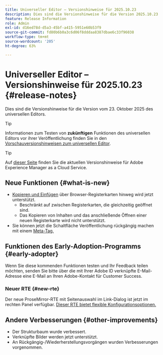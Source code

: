 ```yaml
---
title: Universeller Editor – Versionshinweise für 2025.10.23
description: Dies sind die Versionshinweise für die Version 2025.10.23 des universellen Editors.
feature: Release Information
role: Admin
exl-id: d16ed78d-d5a3-45bf-a415-5951e60b53f9
source-git-commit: fd80b6b0a3c6d06f8dddaa8387dbae6c33f96038
workflow-type: tm+mt
source-wordcount: '205'
ht-degree: 63%

---
```



# Universeller Editor – Versionshinweise für 2025.10.23 {#release-notes}

Dies sind die Versionshinweise für die Version vom 23. Oktober 2025 des universellen Editors.

>[!TIP]
>
>Informationen zum Testen von **zukünftigen** Funktionen des universellen Editors vor ihrer Veröffentlichung finden Sie in den [Vorschauversionshinweisen zum universellen Editor](/help/release-notes/universal-editor/preview.md).

>[!TIP]
>
>Auf [dieser Seite](/help/release-notes/release-notes-cloud/release-notes-current.md) finden Sie die aktuellen Versionshinweise für Adobe Experience Manager as a Cloud Service.

## Neue Funktionen {#what-is-new}

* [Kopieren und Einfügen](/help/sites-cloud/authoring/universal-editor/authoring.md#copy-paste) über Browser-Registerkarten hinweg wird jetzt unterstützt.
   * Beschränkt auf zwischen Registerkarten, die gleichzeitig geöffnet sind.
   * Das Kopieren von Inhalten und das anschließende Öffnen einer neuen Registerkarte wird nicht unterstützt.
* Sie können jetzt die Schaltfläche Veröffentlichung rückgängig machen mit einem [Meta-Tag.](/help/implementing/universal-editor/customizing.md#meta-tags)

## Funktionen des Early-Adoption-Programms {#early-adopter}

Wenn Sie diese kommenden Funktionen testen und Ihr Feedback teilen möchten, senden Sie bitte über die mit Ihrer Adobe ID verknüpfte E-Mail-Adresse eine E-Mail an Ihren Adobe-Kontakt für Customer Success.

### Neuer RTE {#new-rte}

Der neue ProseMirror-RTE mit Seitenauswahl im Link-Dialog ist jetzt im rechten Panel verfügbar. [Dieser RTE bietet flexible Konfigurationsoptionen.](/help/implementing/universal-editor/configure-rte.md)

## Andere Verbesserungen {#other-improvements}

* Der Strukturbaum wurde verbessert.
* Verknüpfte Bilder werden jetzt unterstützt.
* An Rückgängig-/Wiederherstellungsvorgängen wurden Verbesserungen vorgenommen.